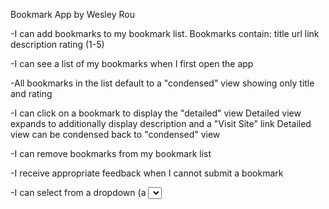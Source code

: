Bookmark App by Wesley Rou

-I can add bookmarks to my bookmark list. Bookmarks contain:
    title
    url link
    description
    rating (1-5)

-I can see a list of my bookmarks when I first open the app

-All bookmarks in the list default to a "condensed" view showing only title and rating

-I can click on a bookmark to display the "detailed" view
    Detailed view expands to additionally display description and a "Visit Site" link
    Detailed view can be condensed back to "condensed" view

-I can remove bookmarks from my bookmark list

-I receive appropriate feedback when I cannot submit a bookmark

-I can select from a dropdown (a <select> element) a "minimum rating" to filter the list by all bookmarks rated at or above the chosen selection

